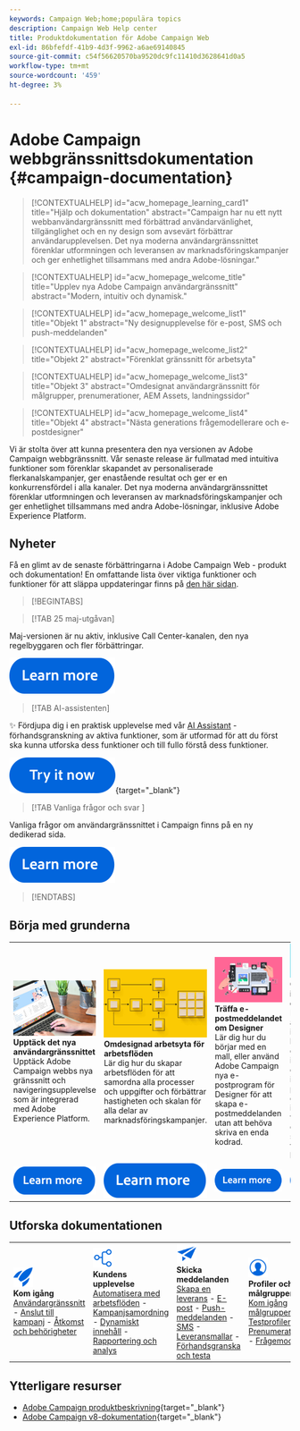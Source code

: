```yaml
---
keywords: Campaign Web;home;populära topics
description: Campaign Web Help center
title: Produktdokumentation för Adobe Campaign Web
exl-id: 86bfefdf-41b9-4d3f-9962-a6ae69140845
source-git-commit: c54f56620570ba9520dc9fc11410d3628641d0a5
workflow-type: tm+mt
source-wordcount: '459'
ht-degree: 3%

---
```


# Adobe Campaign webbgränssnittsdokumentation {#campaign-documentation}

>[!CONTEXTUALHELP]
>id="acw_homepage_learning_card1"
>title="Hjälp och dokumentation"
>abstract="Campaign har nu ett nytt webbanvändargränssnitt med förbättrad användarvänlighet, tillgänglighet och en ny design som avsevärt förbättrar användarupplevelsen. Det nya moderna användargränssnittet förenklar utformningen och leveransen av marknadsföringskampanjer och ger enhetlighet tillsammans med andra Adobe-lösningar."

>[!CONTEXTUALHELP]
>id="acw_homepage_welcome_title"
>title="Upplev nya Adobe Campaign användargränssnitt"
>abstract="Modern, intuitiv och dynamisk."

>[!CONTEXTUALHELP]
>id="acw_homepage_welcome_list1"
>title="Objekt 1"
>abstract="Ny designupplevelse för e-post, SMS och push-meddelanden"

>[!CONTEXTUALHELP]
>id="acw_homepage_welcome_list2"
>title="Objekt 2"
>abstract="Förenklat gränssnitt för arbetsyta"

>[!CONTEXTUALHELP]
>id="acw_homepage_welcome_list3"
>title="Objekt 3"
>abstract="Omdesignat användargränssnitt för målgrupper, prenumerationer, AEM Assets, landningssidor"

>[!CONTEXTUALHELP]
>id="acw_homepage_welcome_list4"
>title="Objekt 4"
>abstract="Nästa generations frågemodellerare och e-postdesigner"


Vi är stolta över att kunna presentera den nya versionen av Adobe Campaign webbgränssnitt. Vår senaste release är fullmatad med intuitiva funktioner som förenklar skapandet av personaliserade flerkanalskampanjer, ger enastående resultat och ger er en konkurrensfördel i alla kanaler. Det nya moderna användargränssnittet förenklar utformningen och leveransen av marknadsföringskampanjer och ger enhetlighet tillsammans med andra Adobe-lösningar, inklusive Adobe Experience Platform.

## Nyheter

Få en glimt av de senaste förbättringarna i Adobe Campaign Web - produkt och dokumentation! En omfattande lista över viktiga funktioner och funktioner för att släppa uppdateringar finns på [den här sidan](rn/whats-new.md).

>[!BEGINTABS]


>[!TAB 25 maj-utgåvan]

Maj-versionen är nu aktiv, inklusive Call Center-kanalen, den nya regelbyggaren och fler förbättringar.

[![Knappen Läs mer](assets/do-not-localize/learn-more-button.svg)](../v8/rn/release-notes.md)


>[!TAB AI-assistenten]

✨ Fördjupa dig i en praktisk upplevelse med vår [ AI Assistant](../v8/email/generative-gs.md) -förhandsgranskning av aktiva funktioner, som är utformad för att du först ska kunna utforska dess funktioner och till fullo förstå dess funktioner.

[![Knappen Läs mer](assets/do-not-localize/try-it-button.svg)](https://experienceleague.adobe.com/sv/apps/journey-optimizer/ai-assistant-content-accelerator){target="_blank"}

>[!TAB Vanliga frågor och svar ]

Vanliga frågor om användargränssnittet i Campaign finns på en ny dedikerad sida.

[![Knappen Läs mer](assets/do-not-localize/learn-more-button.svg)](get-started/faq.md)


>[!ENDTABS]

## Börja med grunderna

<table style="table-layout:fixed">
  <tr style="border: 0;">
    <td>
    <a href="get-started/user-interface.md"><img src="assets/do-not-localize/menu-ui.jpeg"></a>
    <div><strong>Upptäck det nya användargränssnittet</strong><br/>Upptäck Adobe Campaign webbs nya gränssnitt och navigeringsupplevelse som är integrerad med Adobe Experience Platform.</div>
    </td>
    <td>
    <a href="workflows/gs-workflows.md"><img src="assets/do-not-localize/menu-workflows.jpeg"></a>
    <div><strong>Omdesignad arbetsyta för arbetsflöden</strong><br/>Lär dig hur du skapar arbetsflöden för att samordna alla processer och uppgifter och förbättrar hastigheten och skalan för alla delar av marknadsföringskampanjer.</div><br/>
    </td>
    <td>
    <a href="email/get-started-email-designer.md"><img src="assets/do-not-localize/menu-email.png"></a>
    <div><strong>Träffa e-postmeddelandet om Designer</strong><br/>Lär dig hur du börjar med en mall, eller använd Adobe Campaign nya e-postprogram för Designer för att skapa e-postmeddelanden utan att behöva skriva en enda kodrad.
    </div></td>
    <td>
    <a href="personalization/gs-personalization.md"><img src="assets/do-not-localize/menu-dynamic.png"></a>
    <div><strong>Gör ditt innehåll dynamiskt</strong><br/>Lär dig hur du anpassar ditt innehåll baserat på den information du har samlat in om dina profiler för att göra ditt innehåll mer tilltalande och öka sannolikheten för att det läses.</div>
    </td>
  </tr>
  <tr style="border: 0;">
    <td align="center"><a href="get-started/user-interface.md"><img src="assets/do-not-localize/learn-more-button.svg"></a></td>
    <td align="center"><a href="workflows/gs-workflows.md"><img src="assets/do-not-localize/learn-more-button.svg"></a></td>
    <td align="center"><a href="email/get-started-email-designer.md"><img src="assets/do-not-localize/learn-more-button.svg"></a></td>
    <td align="center"><a href="personalization/gs-personalization.md"><img src="assets/do-not-localize/learn-more-button.svg"></a></td>
    </tr>
</table>

## Utforska dokumentationen

<table style="table-layout:auto">
  <tr style="border: 0;">
    <td>
      <img src="assets/do-not-localize/icon-start.svg" width="35px">
    <br/>
      <strong>Kom igång</strong><br/><a href="get-started/user-interface.md">Användargränssnitt</a> - <a href="get-started/connect-to-campaign.md">Anslut till kampanj</a> - <a href="get-started/permissions.md">Åtkomst och behörigheter</a>
    </td>
    <td>
      <img src="assets/do-not-localize/icon-experience.svg" width="35px">
    <br/>
      <strong>Kundens upplevelse</strong><br/><a href="workflows/gs-workflows.md" target="_blank">Automatisera med arbetsflöden</a> - <a href="campaigns/gs-campaigns.md" target="_blank">Kampanjsamordning</a> - <a href="personalization/gs-personalization.md">Dynamiskt innehåll</a> - <a href="reporting/gs-reports.md">Rapportering och analys</a>
    </td>
    <td>
      <img src="assets/do-not-localize/icon-message.svg" width="35px">
    <br/>
      <strong>Skicka meddelanden</strong><br/><a href="msg/gs-deliveries.md">Skapa en leverans</a> - <a href="email/create-email.md">E-post</a> - <a href="push/gs-push.md">Push-meddelanden</a> - <a href="sms/gs-sms.md">SMS</a> - <a href="msg/delivery-template.md">Leveransmallar</a> - <a href="preview-test/preview-test.md">Förhandsgranska och testa</a> 
    </td>
    <td>
      <img src="assets/do-not-localize/icon_profile.svg" width="35px">
    <br/>
      <strong>Profiler och målgrupper</strong><br/><a href="audience/gs-audiences-recipients.md">Kom igång</a> - <a href="audience/create-audience.md">Skapa målgrupper</a> - <a href="audience/test-profiles.md">Testprofiler</a> - <a href="audience/manage-services.md">Prenumerationstjänster</a> - <a href="query/query-modeler-overview.md">Frågemodelleraren</a>
    </td>
  </tr>
</table>

## Ytterligare resurser

* [Adobe Campaign produktbeskrivning](https://helpx.adobe.com/se/legal/product-descriptions/adobe-campaign-managed-cloud-services.html){target="_blank"}
* [Adobe Campaign v8-dokumentation](https://experienceleague.adobe.com/docs/campaign-v8.html?lang=sv){target="_blank"}